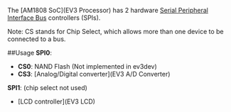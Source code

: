 The [AM1808 SoC](EV3 Processor) has 2 hardware [Serial Peripheral Interface Bus](https://en.wikipedia.org/wiki/Serial_Peripheral_Interface_Bus) controllers (SPIs).

Note: CS stands for Chip Select, which allows more than one device to be connected to a bus.

##Usage
__SPI0__:

* __CS0__: NAND Flash (Not implemented in ev3dev)
* __CS3__: [Analog/Digital converter](EV3 A/D Converter)

__SPI1__: (chip select not used)

* [LCD controller](EV3 LCD)


